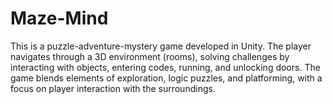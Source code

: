 # Maze-Mind
This is a puzzle-adventure-mystery game developed in Unity. The player navigates through a 3D environment (rooms), solving challenges by interacting with objects, entering codes, running, and unlocking doors. The game blends elements of exploration, logic puzzles, and platforming, with a focus on player interaction with the surroundings.

